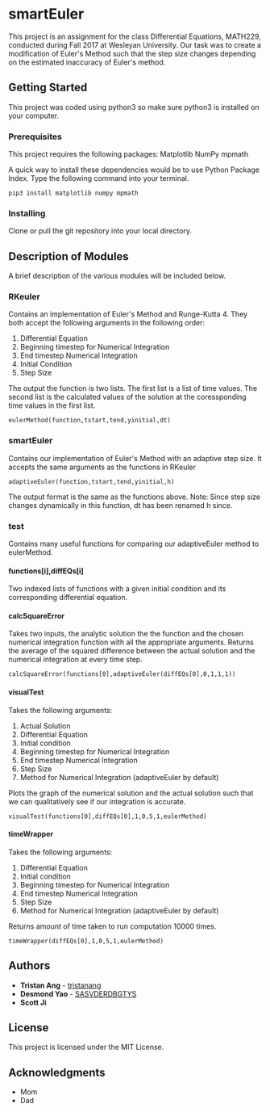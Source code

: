 # smartEuler

This project is an assignment for the class Differential Equations, MATH229, conducted during Fall 2017 at Wesleyan University. Our task was to create a modification of Euler's Method such that the step size changes depending on the estimated inaccuracy of Euler's method.

## Getting Started

This project was coded using python3 so make sure python3 is installed on your computer.

### Prerequisites

This project requires the following packages:
Matplotlib
NumPy
mpmath

A quick way to install these dependencies would be to use Python Package Index.
Type the following command into your terminal.
```
pip3 install matplotlib numpy mpmath
```

### Installing

Clone or pull the git repository into your local directory.

## Description of Modules

A brief description of the various modules will be included below.

### RKeuler

Contains an implementation of Euler's Method and Runge-Kutta 4. They both accept the following arguments in the following order:
1) Differential Equation
2) Beginning timestep for Numerical Integration
3) End timestep Numerical Integration
4) Initial Condition
5) Step Size

The output the function is two lists. The first list is a list of time values. The second list is the calculated values of the solution at the coressponding time values in the first list.
```
eulerMethod(function,tstart,tend,yinitial,dt)
```

### smartEuler

Contains our implementation of Euler's Method with an adaptive step size. It accepts the same arguments as the functions in RKeuler
```
adaptiveEuler(function,tstart,tend,yinitial,h)
```
The output format is the same as the functions above.
Note: Since step size changes dynamically in this function, dt has been renamed h since.

### test 
Contains many useful functions for comparing our adaptiveEuler method to eulerMethod.

#### functions[i],diffEQs[i]
Two indexed lists of functions with a given initial condition and its corresponding differential equation.

#### calcSquareError
Takes two inputs, the analytic solution the the function and the chosen numerical integration function with all the appropriate arguments. Returns the average of the squared difference between the actual solution and the numerical integration at every time step. 
```
calcSquareError(functions[0],adaptiveEuler(diffEQs[0],0,1,1,1))
```

#### visualTest
Takes the following arguments:
1) Actual Solution
2) Differential Equation
3) Initial condition
4) Beginning timestep for Numerical Integration
5) End timestep Numerical Integration
6) Step Size
7) Method for Numerical Integration (adaptiveEuler by default)

Plots the graph of the numerical solution and the actual solution such that we can qualitatively see if our integration is accurate.

```
visualTest(functions[0],diffEQs[0],1,0,5,1,eulerMethod)
```

#### timeWrapper
Takes the following arguments:
1) Differential Equation
2) Initial condition
3) Beginning timestep for Numerical Integration
4) End timestep Numerical Integration
5) Step Size
6) Method for Numerical Integration (adaptiveEuler by default)

Returns amount of time taken to run computation 10000 times.
```
timeWrapper(diffEQs[0],1,0,5,1,eulerMethod)
```

## Authors

* **Tristan Ang** - [tristanang](https://github.com/tristanang)
* **Desmond Yao** - [SASVDERDBGTYS](https://github.com/SASVDERDBGTYS)
* **Scott Ji**

## License

This project is licensed under the MIT License.

## Acknowledgments

* Mom
* Dad
